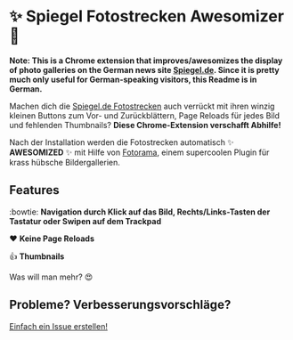 # :sparkles: Spiegel Fotostrecken Awesomizer :dancer:

**Note: This is a Chrome extension that improves/awesomizes the display of photo galleries on the German news site [Spiegel.de](http://www.spiegel.de/). Since it is pretty much only useful for German-speaking visitors, this Readme is in German.**

Machen dich die [Spiegel.de Fotostrecken](http://www.spiegel.de/fotostrecken/) auch verrückt mit ihren winzig kleinen Buttons zum Vor- und Zurückblättern, Page Reloads für jedes Bild und fehlenden Thumbnails? **Diese Chrome-Extension verschafft Abhilfe!**

Nach der Installation werden die Fotostrecken automatisch :sparkles: **AWESOMIZED** :sparkles: mit Hilfe von [Fotorama](http://fotorama.io/), einem supercoolen Plugin für krass hübsche Bildergallerien.

## Features

:bowtie: **Navigation durch Klick auf das Bild, Rechts/Links-Tasten der Tastatur oder Swipen auf dem Trackpad**

:heart: **Keine Page Reloads**

:thumbsup: **Thumbnails**

Was will man mehr? :heart_eyes:

## Probleme? Verbesserungsvorschläge?

[Einfach ein Issue erstellen!](/krautcomputing/spiegel-fotostrecken-awesomizer/issues)
